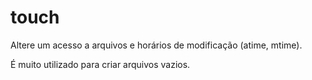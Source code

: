 # touch

Altere um acesso a arquivos e horários de modificação (atime, mtime).

É muito utilizado para criar arquivos vazios.

